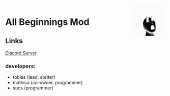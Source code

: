 <img src="src/AllBeginningsMod/icon.png" align="right" width="100px" height="100px"/>

<h1>All Beginnings Mod</h1>

<h2>Links</h2>

<a href="https://discord.gg/kTgr2nZaYU">Discord Server</a>


### developers:

- tobias (lead, spriter) 
- mathica (co-owner, programmer)
- sucs (programmer)
